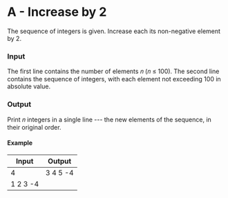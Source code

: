 # A - Increase by 2

The sequence of integers is given. Increase each its non-negative element by 2.

### Input

The first line contains the number of elements 𝑛 (𝑛 ≤ 100). The second line contains the sequence of integers, with each element not exceeding 100 in absolute value.

### Output

Print 𝑛 integers in a single line --- the new elements of the sequence, in their original order.

#### Example

| Input      | Output         |
| ---------- | -------------- |
| 4          | 3 4 5 -4       |
| 1 2 3 -4   |                |

